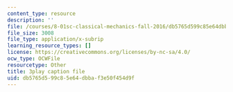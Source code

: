 ```yaml
---
content_type: resource
description: ''
file: /courses/8-01sc-classical-mechanics-fall-2016/db5765d599c85e64dbbaf3e50f454d9f_NbXDgm7UyVM.srt
file_size: 3008
file_type: application/x-subrip
learning_resource_types: []
license: https://creativecommons.org/licenses/by-nc-sa/4.0/
ocw_type: OCWFile
resourcetype: Other
title: 3play caption file
uid: db5765d5-99c8-5e64-dbba-f3e50f454d9f
---
```

